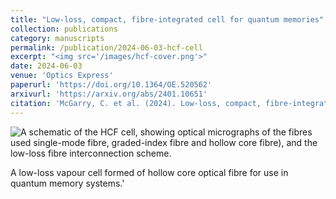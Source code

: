 ```yaml
---
title: "Low-loss, compact, fibre-integrated cell for quantum memories"
collection: publications
category: manuscripts
permalink: /publication/2024-06-03-hcf-cell
excerpt: "<img src='/images/hcf-cover.png'>"
date: 2024-06-03
venue: 'Optics Express'
paperurl: 'https://doi.org/10.1364/OE.520562'
arxivurl: 'https://arxiv.org/abs/2401.10651'
citation: 'McGarry, C. et al. (2024). Low-loss, compact, fibre-integrated cell for quantum memories. Optics Express'
---
```


![A schematic of the HCF cell, showing optical micrographs of the fibres used
single-mode fibre, graded-index fibre and hollow core fibre),
and the low-loss fibre interconnection scheme.](/images/hcf-cover.png)

A low-loss vapour cell formed of hollow core optical fibre for use in quantum memory systems.'
